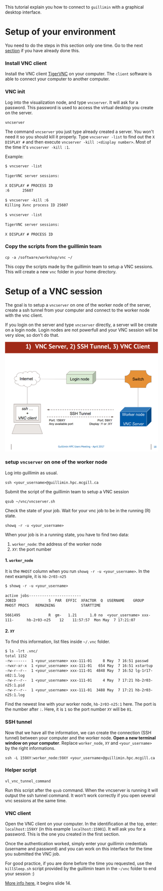 This tutorial explain you how to connect to `guillimin` with a graphical desktop interface.

# Setup of your environment

You need to do the steps in this section only one time. Go to the next [section](./Connect-to-a-server-with-a-graphical-desktop#setup-of-a-vnc-session) if you have already done this.

### Install VNC client

Install the VNC client [TigerVNC][tigervnc] on your computer. The `client` software is able to connect your computer to another computer.

### VNC init

Log into the visualization node, and type `vncserver`. It will ask for a password. This password is used to access the virtual desktop you create on the server.

`vncserver`

The command `vncserver` you just type already created a server. You won't need it so you should kill it properly. Type `vncserver -list` to find out the `X DISPLAY #` and then execute `vncserver -kill :<display number>`. Most of the time it's `vncserver -kill :1`.

Example:
```
$ vncserver -list

TigerVNC server sessions:

X DISPLAY #	PROCESS ID
:6		25607

$ vncserver -kill :6
Killing Xvnc process ID 25607

$ vncserver -list

TigerVNC server sessions:

X DISPLAY #	PROCESS ID

```

### Copy the scripts from the guillimin team

`cp -a /software/workshop/vnc ~/`

This copy the scripts made by the guillimin team to setup a VNC sessions. This will create a new `vnc` folder in your home directory.

# Setup of a VNC session

The goal is to setup a `vncserver` on one of the worker node of the server, create a ssh tunnel from your computer and connect to the worker node with the vnc client.

If you login on the server and type `vncserver` directly, a server will be create on a login node. Login nodes are not powerfull and your VNC session will be very slow, so don't do that.

![vnc-schema](./data/vnc-schema.png)

### setup `vncserver` on one of the worker node

Log into guillimin as usual.

`ssh <your_username>@guillimin.hpc.mcgill.ca`

Submit the script of the guillimin team to setup a VNC session

`qsub ~/vnc/vncserver.sh`

Check the state of your job. Wait for your vnc job to be in the running (R) state.

`showq -r -u <your_username>`

When your job is in a running state, you have to find two data:
1. `worker_node`: the address of the worker node
2. `XY`: the port number

#### 1. `worker_node`

It is the `MHOST` column when you run `showq -r -u <your_username>`. In the next example, it is `hb-2r03-n25`

```
$ showq -r -u <your_username>

active jobs------------------------
JOBID               S  PAR  EFFIC  XFACTOR  Q  USERNAME    GROUP            MHOST PROCS   REMAINING            STARTTIME

5661495             R  gm-   1.21      1.0 no  <your_username> xxx-111-      hb-2r03-n25    12    11:57:57  Mon May  7 17:21:07
```

#### 2. `XY`

To find this information, list files inside `~/.vnc` folder.

```
$ ls -lrt .vnc/
total 1152
-rw-------  1 <your_username> xxx-111-01     8 May  7 16:51 passwd
-rwxr-xr-x  1 <your_username> xxx-111-01   654 May  7 16:51 xstartup
-rw-r--r--  1 <your_username> xxx-111-01  4848 May  7 16:52 lg-1r17-n02:1.log
-rw-r--r--  1 <your_username> xxx-111-01     4 May  7 17:21 hb-2r03-n25:1.pid
-rw-r--r--  1 <your_username> xxx-111-01  3488 May  7 17:21 hb-2r03-n25:1.log
```

Find the newest line with your worker node, `hb-2r03-n25:1` here. The port is the number after `:`. Here, it is `1` so  the port number `XY` will be `01`.

### SSH tunnel

Now that we have all the information, we can create the connection (SSH tunnel) between your computer and the worker node. **Open a new terminal window on your computer**. Replace `worker_node`, `XY` and `<your_username>` by the right informations.

`ssh -L 159XY:worker_node:59XY <your_username>@guillimin.hpc.mcgill.ca`

### Helper script

`vl_vnc_tunnel_command`

Run this script after the `qsub` command. When the vncserver is running it will output the ssh tunnel command. It won't work correctly if you open several vnc sessions at the same time.

### VNC client

Open the VNC client on your computer. In the identification at the top, enter: `localhost:159XY` (in this example `localhost:15901`). It will ask you for a password. This is the one you created in the first section.

Once the authentication worked, simply enter your guillimin credentials (username and password) and you can work on this interface for the time you submitted the VNC job.

For good practice, if you are done before the time you requested, use the `killSleep.sh` script provided by the guillimin team in the `~/vnc` folder to end your session :) 

[More info here][usermeeting-vnc], it begins slide 14.

[tigervnc]: http://tigervnc.org/
[usermeeting-vnc]: http://www.hpc.mcgill.ca/downloads/user_meetings/McGillHPC-UsersMeeting-VNC-X2Go-XQuartz-20170413.pdf
